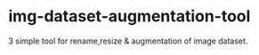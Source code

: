 # img-dataset-augmentation-tool
3 simple tool for rename,resize &amp; augmentation of image dataset.
